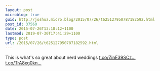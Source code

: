 ```yaml
---
layout: post
microblog: true
guid: http://joshua.micro.blog/2015/07/26/t625127950787182592.html
post_id: 37560
date: 2015-07-26T13:18:12+1100
lastmod: 2019-07-30T17:41:29+1100
type: post
url: /2015/07/26/t625127950787182592.html
---
```

This is what's so great about nerd weddings [t.co/ZinE39SCz...](http://t.co/ZinE39SCzT) [t.co/TrA8xg0kn...](http://t.co/TrA8xg0kn2)
